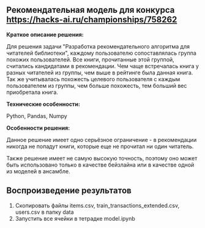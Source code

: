 ## Рекомендательная модель для конкурса https://hacks-ai.ru/championships/758262

__Краткое описание решения:__  

Для решения задачи "Разработка рекомендательного алгоритма для читателей библиотеки", каждому пользователю сопоставлялась группа похожих пользователей. Все книги, прочитанные этой группой, считались кандидатами в рекомендации. Чем чаще встречалась книга у разных читателей из группы, чем выше в рейтинге была данная книга. Так же учитывалась похожесть целевого пользователя с каждым пользователем из группы, чем больше похожесть, тем больший вес приобретала книга.


__Технические особенности:__  

Python, Pandas, Numpy


__Особенности решения:__  

Данное решение имеет одно серьёзное ограничение - в рекомендации никогда не попадут книги, которые еще не прочитал ни один читатель.

Также решение имеет не самую высокую точность, поэтому оно может быть использовано только в качестве бейзлайна или в качестве одной из моделей в ансамбле.

## Воспроизведение результатов
  1. Скопировать файлы items.csv, train_transactions_extended.csv, users.csv в папку data
  2. Запустить все ячейки в тетрадке model.ipynb
